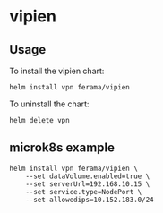 # vipien

## Usage

To install the vipien chart:

    helm install vpn ferama/vipien

To uninstall the chart:

    helm delete vpn

## microk8s example
```
helm install vpn ferama/vipien \
    --set dataVolume.enabled=true \
    --set serverUrl=192.168.10.15 \
    --set service.type=NodePort \
    --set allowedips=10.152.183.0/24
```